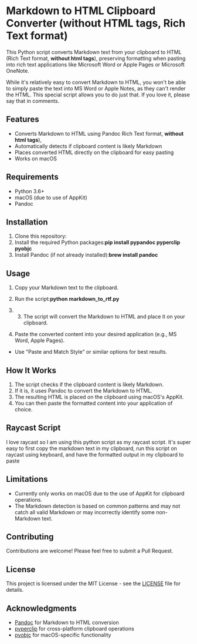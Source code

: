 # Markdown to HTML Clipboard Converter (without HTML tags, Rich Text format)

This Python script converts Markdown text from your clipboard to HTML (Rich Text format, **without html tags**), preserving formatting when pasting into rich text applications like Microsoft Word or Apple Pages or Microsoft OneNote.

While it's relatively easy to convert Markdown to HTML, you won't be able to simply paste the text into MS Word or Apple Notes, as they can't render the HTML. This special script allows you to do just that. If you love it, please say that in comments.

## Features

- Converts Markdown to HTML using Pandoc Rich Text format, **without html tags**),
- Automatically detects if clipboard content is likely Markdown
- Places converted HTML directly on the clipboard for easy pasting
- Works on macOS

## Requirements

- Python 3.6+
- macOS (due to use of AppKit)
- Pandoc

## Installation

1. Clone this repository:
2. Install the required Python packages:**pip install pypandoc pyperclip pyobjc**
3. Install Pandoc (if not already installed):**brew install pandoc**

## Usage

1. Copy your Markdown text to the clipboard.
2. Run the script:**python markdown_to_rtf.py**

3. 3. The script will convert the Markdown to HTML and place it on your clipboard.
4. Paste the converted content into your desired application (e.g., MS Word, Apple Pages).
- Use "Paste and Match Style" or similar options for best results.

## How It Works

1. The script checks if the clipboard content is likely Markdown.
2. If it is, it uses Pandoc to convert the Markdown to HTML.
3. The resulting HTML is placed on the clipboard using macOS's AppKit.
4. You can then paste the formatted content into your application of choice.

## Raycast Script
I love raycast so I am using this python script as my raycast script. It's super easy to first copy the markdown text in my clipboard, run this script on raycast using keyboard, and have the formatted output in my clipboard to paste

## Limitations

- Currently only works on macOS due to the use of AppKit for clipboard operations.
- The Markdown detection is based on common patterns and may not catch all valid Markdown or may incorrectly identify some non-Markdown text.

## Contributing

Contributions are welcome! Please feel free to submit a Pull Request.

## License

This project is licensed under the MIT License - see the [LICENSE](LICENSE) file for details.

## Acknowledgments

- [Pandoc](https://pandoc.org/) for Markdown to HTML conversion
- [pyperclip](https://pypi.org/project/pyperclip/) for cross-platform clipboard operations
- [pyobjc](https://pypi.org/project/pyobjc/) for macOS-specific functionality
